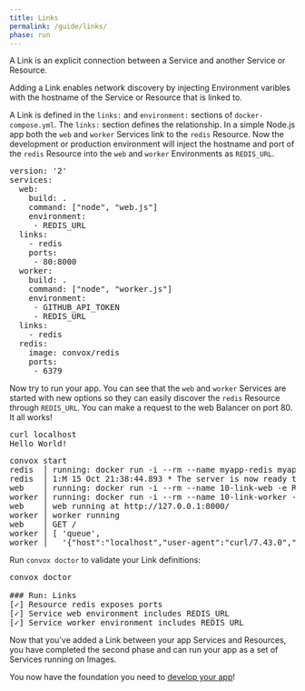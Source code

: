 ```yaml
---
title: Links
permalink: /guide/links/
phase: run
---
```


A Link is an explicit connection between a Service and another Service or Resource.

Adding a Link enables network discovery by injecting Environment varibles with the hostname of the Service or Resource that is linked to.

A Link is defined in the `links:` and `environment:` sections of `docker-compose.yml`. The `links:` section defines the relationship. In a simple Node.js app both the `web` and `worker` Services link to the `redis` Resource. Now the development or production environment will inject the hostname and port of the `redis` Resource into the `web` and `worker` Environments as `REDIS_URL`.

<pre class="file yaml" title="docker-compose.yml">
<span class="diff-u">version: '2'</span>
<span class="diff-u">services:</span>
<span class="diff-u">  web:</span>
<span class="diff-u">    build: .</span>
<span class="diff-u">    command: ["node", "web.js"]</span>
<span class="diff-a">    environment:</span>
<span class="diff-a">     - REDIS_URL</span>
<span class="diff-a">  links:</span>
<span class="diff-a">    - redis</span>
<span class="diff-u">    ports:</span>
<span class="diff-u">     - 80:8000</span>
<span class="diff-u">  worker:</span>
<span class="diff-u">    build: .</span>
<span class="diff-u">    command: ["node", "worker.js"]</span>
<span class="diff-u">    environment:</span>
<span class="diff-u">     - GITHUB_API_TOKEN</span>
<span class="diff-a">     - REDIS_URL</span>
<span class="diff-a">  links:</span>
<span class="diff-a">    - redis</span>
<span class="diff-u">  redis:</span>
<span class="diff-u">    image: convox/redis</span>
<span class="diff-a">    ports:</span>
<span class="diff-a">     - 6379</span>
</pre>

Now try to run your app. You can see that the `web` and `worker` Services are started with new options so they can easily discover the `redis` Resource through `REDIS_URL`. You can make a request to the web Balancer on port 80. It all works!

<pre class="terminal">
<span class="command">curl localhost</span>
Hello World!
</pre>

<pre class="terminal">
<span class="command">convox start</span>
redis  │ running: docker run -i --rm --name myapp-redis myapp/redis
redis  │ 1:M 15 Oct 21:38:44.893 * The server is now ready to accept connections on port 6379
web    │ running: docker run -i --rm --name 10-link-web -e REDIS_URL --add-host redis:172.17.0.2 -e REDIS_SCHEME=redis -e REDIS_HOST=172.17.0.2 -e REDIS_PORT=6379 -e REDIS_PATH=/0 -e REDIS_USERNAME= -e REDIS_PASSWORD=password -e REDIS_URL=redis://:password@172.17.0.2:6379/0 -p 0:8000 10-link/web node web.js
worker │ running: docker run -i --rm --name 10-link-worker -e GITHUB_API_TOKEN -e REDIS_URL --add-host redis:172.17.0.2 -e REDIS_SCHEME=redis -e REDIS_HOST=172.17.0.2 -e REDIS_PORT=6379 -e REDIS_PATH=/0 -e REDIS_USERNAME= -e REDIS_PASSWORD=password -e REDIS_URL=redis://:password@172.17.0.2:6379/0 10-link/worker node worker.js
web    │ web running at http://127.0.0.1:8000/
worker │ worker running
web    │ GET /
worker │ [ 'queue',
worker │   '{"host":"localhost","user-agent":"curl/7.43.0","accept":"*/*"}' ]
</pre>

Run `convox doctor` to validate your Link definitions:

<pre class="terminal">
<span class="command">convox doctor</span>

### Run: Links
[<span class="pass">✓</span>] Resource redis exposes ports
[<span class="pass">✓</span>] Service web environment includes REDIS_URL
[<span class="pass">✓</span>] Service worker environment includes REDIS_URL
</pre>

Now that you've added a Link between your app Services and Resources, you have completed the second phase and can run your app as a set of Services running on Images.

You now have the foundation you need to [develop your app](/guide/develop/)!
